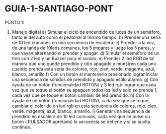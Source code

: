 # GUIA-1-SANTIAGO-PONT
PUNTO 1:
1) Manejo digital
a) Simular el ciclo de encendido de luces de un semáforo, tanto el del auto como el peatonal al mismo tiempo.
b) Prender una seria de 10 led comunes en una secuencia de escalera.
c) Prender a la vez, de una tanda de 10leds comunes, los 5 impares y luego los 5 pares, y que vayan alternando el prender y apagar.
d) Simular el semáforo de un tren con 2 led y un Buzzer para el sonido.
e) Prender 2 led RGB de tal manera que uno quede prendido y otro apagado y muestren cada uno cuando prenda esta seria de colores, rojo, cian, verde, magenta, azul, blanco, amarillo
f) Con un botón al mantenerlo presionado lograr iniciar una secuencia de sonidos de prendido y apagado estilo alarma.
g) Con ayuda de un botón (funcionalidad BOTON) y 3 led rgb lograr que cada vez que se toque el botón se apaguen todos los led y solo se prenda 1, cada vez que se toque el botón cambiar de led prendido.
h) Con la ayuda de un botón (funcionalidad BOTON), cada vez que se toque, cambiar el color de un led rgb en esta secuencia de colores, rojo, cian, verde, magenta, azul, blanco, amarillo.
i) Generar una secuencia de prendido en escalera de 10 led comunes, cada vez que se pulse un botón ( PULSADOR apretado) la secuencia se detiene y si se suelta continúa.
